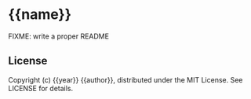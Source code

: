 # {{name}}

FIXME: write a proper README

## License

Copyright (c) {{year}} {{author}}, distributed under the MIT License.
See LICENSE for details.
